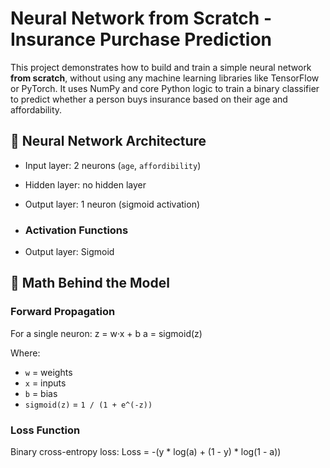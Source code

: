 # Neural Network from Scratch - Insurance Purchase Prediction

This project demonstrates how to build and train a simple neural network **from scratch**, without using any machine learning libraries like TensorFlow or PyTorch. It uses NumPy and core Python logic to train a binary classifier to predict whether a person buys insurance based on their age and affordability.


## 🔢 Neural Network Architecture

- Input layer: 2 neurons (`age`, `affordibility`)
- Hidden layer: no hidden layer
- Output layer: 1 neuron (sigmoid activation)


- ### Activation Functions
- Output layer: Sigmoid


## 🧮 Math Behind the Model

### Forward Propagation

For a single neuron:
z = w·x + b a = sigmoid(z)

Where:
- `w` = weights
- `x` = inputs
- `b` = bias
- `sigmoid(z)` = `1 / (1 + e^(-z))`

### Loss Function

Binary cross-entropy loss:
Loss = -(y * log(a) + (1 - y) * log(1 - a))
